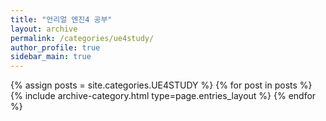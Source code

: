 ```yaml
---
title: "언리얼 엔진4 공부"
layout: archive
permalink: /categories/ue4study/
author_profile: true
sidebar_main: true
---
```



{% assign posts = site.categories.UE4STUDY %}
{% for post in posts %} {% include archive-category.html type=page.entries_layout %} {% endfor %}
